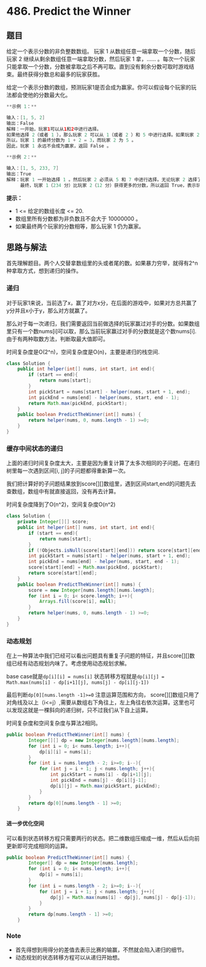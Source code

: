 # 486. Predict the Winner

## 题目

给定一个表示分数的非负整数数组。 玩家 1 从数组任意一端拿取一个分数，随后玩家 2 继续从剩余数组任意一端拿取分数，然后玩家 1 拿，…… 。每次一个玩家只能拿取一个分数，分数被拿取之后不再可取。直到没有剩余分数可取时游戏结束。最终获得分数总和最多的玩家获胜。

给定一个表示分数的数组，预测玩家1是否会成为赢家。你可以假设每个玩家的玩法都会使他的分数最大化。

```java
**示例 1：**

输入：[1, 5, 2]
输出：False
解释：一开始，玩家1可以从1和2中进行选择。
如果他选择 2（或者 1 ），那么玩家 2 可以从 1（或者 2 ）和 5 中进行选择。如果玩家 2 选择了 5 ，那么玩家 1 则只剩下 1（或者 2 ）可选。
所以，玩家 1 的最终分数为 1 + 2 = 3，而玩家 2 为 5 。
因此，玩家 1 永远不会成为赢家，返回 False 。

**示例 2：**

输入：[1, 5, 233, 7]
输出：True
解释：玩家 1 一开始选择 1 。然后玩家 2 必须从 5 和 7 中进行选择。无论玩家 2 选择了哪个，玩家 1 都可以选择 233 。
     最终，玩家 1（234 分）比玩家 2（12 分）获得更多的分数，所以返回 True，表示玩家 1 可以成为赢家。
```
 
**提示：**

- 1 <= 给定的数组长度 <= 20.
- 数组里所有分数都为非负数且不会大于 10000000 。
- 如果最终两个玩家的分数相等，那么玩家 1 仍为赢家。

## 思路与解法

首先理解题目。两个人交替拿数组里的头或者尾的数。如果暴力穷举，就得有2^n种拿取方式，想到递归的操作。

### 递归 

对于玩家1来说，当前选了x，赢了对方x分，在后面的游戏中，如果对方总共赢了y分并且x小于y，那么对方就赢了。

那么对于每一次递归，我们需要返回当前做选择的玩家赢过对手的分数。如果数组里只有一个数nums[i]可以取，那么当前玩家赢过对手的分数就是这个数nums[i].由于有两种取数方法，判断取最大值即可。

时间复杂度是O(2^n)，空间复杂度是O(n)，主要是递归的栈空间.

```java
class Solution {
    public int helper(int[] nums, int start, int end){
        if (start == end){
            return nums[start];
        }
        int pickStart = nums[start] - helper(nums, start + 1, end);
        int pickEnd = nums[end] - helper(nums, start, end - 1);
        return Math.max(pickEnd, pickStart);
    }
    public boolean PredictTheWinner(int[] nums) {
        return helper(nums, 0, nums.length - 1) >=0;
    }
}
```

### 缓存中间状态的递归

上面的递归时间复杂度太大，主要是因为重复计算了太多次相同的子问题。在递归树里每一次遇到区间[i, j]的子问题都得重新算一次。

我们把计算好的子问题结果放到score[][]数组里，遇到区间start,end的问题先去查数组，数组中有就直接返回，没有再去计算。

时间复杂度降到了O(n^2)，空间复杂度O(n^2)

```java
class Solution {
    private Integer[][] score;
    public int helper(int[] nums, int start, int end){
        if (start == end){
            return nums[start];
        } 
        if (!Objects.isNull(score[start][end])) return score[start][end];
        int pickStart = nums[start] - helper(nums, start + 1, end);
        int pickEnd = nums[end] - helper(nums, start, end - 1);
        score[start][end] = Math.max(pickEnd, pickStart);
        return score[start][end];
    }
    public boolean PredictTheWinner(int[] nums) {
        score = new Integer[nums.length][nums.length];
        for (int i = 0; i< score.length; i++){
            Arrays.fill(score[i], null);
        }
        return helper(nums, 0, nums.length - 1) >=0;
    }
}
```

### 动态规划

在上一种算法中我们已经可以看出问题具有重复子问题的特征，并且score[][]数组已经有动态规划内味了。考虑使用动态规划求解。

base case就是`dp[i][i] = nums[i]`
状态转移方程就是`dp[i][j] = Math.max(nums[i] - dp[i+1][j], nums[j] - dp[i][j-1])`

最后判断`dp[0][nums.length -1]>=0`
注意运算范围和方向， score[][]数组只用了对角线及以上（i<=j）,需要从数组右下角往上，左上角往右依次运算。这里也可以发现这就是一棵斜向的递归树，只不过我们从下自上运算。

时间复杂度和空间复杂度与算法2相同。
```java
public boolean PredictTheWinner(int[] nums) {
        Integer[][] dp = new Integer[nums.length][nums.length];
        for (int i = 0; i< nums.length; i++){
            dp[i][i] = nums[i];
        }
        for (int i = nums.length - 2; i>=0; i--){
            for (int j = i + 1; j < nums.length; j++){
                int pickStart = nums[i] - dp[i+1][j];
                int pickEnd = nums[j] - dp[i][j-1];
                dp[i][j] = Math.max(pickStart, pickEnd);
            }
        }
        return dp[0][nums.length - 1] >=0;
    }
```

#### 进一步优化空间

可以看到状态转移方程只需要两行的状态。把二维数组压缩成一维，然后从后向前更新即可完成相同的运算。

```java
public boolean PredictTheWinner(int[] nums) {
        Integer[] dp = new Integer[nums.length];
        for (int i = 0; i< nums.length; i++){
            dp[i] = nums[i];
        }
        for (int i = nums.length - 2; i>=0; i--){
            for (int j = i + 1; j < nums.length; j++){
                dp[j] = Math.max(nums[i] - dp[j], nums[j] - dp[j-1]);
            }
        }
        return dp[nums.length - 1] >=0;
    }
```

### Note

- 首先得想到用得分的差值去表示比赛的输赢，不然就会陷入递归的细节。
- 动态规划的状态转移方程可以从递归开始想。
